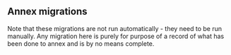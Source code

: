 ## Annex migrations

Note that these migrations are not run automatically - they need to be run manually. Any migration here is purely for purpose of a record of what has been done to annex and is by no means complete.
